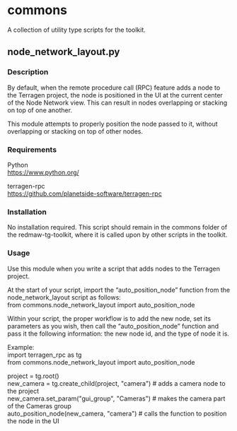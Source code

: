 # commons
A collection of utility type scripts for the toolkit.

## node_network_layout.py

### Description
By default, when the remote procedure call (RPC) feature adds a node to the Terragen project, the node is positioned in the UI at the current center of the Node Network view.  This can result in nodes overlapping or stacking on top of one another.  

This module attempts to properly position the node passed to it, without overlapping or stacking on top of other nodes.
 

### Requirements
Python <br>
https://www.python.org/

terragen-rpc <br>
https://github.com/planetside-software/terragen-rpc


### Installation
No installation required.  This script should remain in the commons folder of the redmaw-tg-toolkit, where it is called upon by other scripts in the toolkit.

### Usage
Use this module when you write a script that adds nodes to the Terragen project.<br>

At the start of your script, import the “auto_position_node” function from the node_network_layout script as follows:<br>
from commons.node_network_layout import auto_position_node<br>

Within your script, the proper workflow is to add the new node, set its parameters as you wish, then call the “auto_position_node” function and pass it the following information: the new node id, and the type of node it is.<br>

Example:<br>
import terragen_rpc as tg<br>
from commons.node_network_layout import auto_position_node<br>

project = tg.root()<br>
new_camera = tg.create_child(project, "camera") # adds a camera node to the project <br>
new_camera.set_param("gui_group", "Cameras") # makes the camera part of the Cameras group<br>
auto_position_node(new_camera, "camera") # calls the function to position the node in the UI<br>
